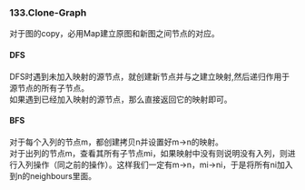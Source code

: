 ### 133.Clone-Graph  
对于图的copy，必用Map建立原图和新图之间节点的对应。

#### DFS 
DFS时遇到未加入映射的源节点，就创建新节点并与之建立映射,然后递归作用于源节点的所有子节点。  
如果遇到已经加入映射的源节点，那么直接返回它的映射即可。

#### BFS 
对于每个入列的节点m，都创建拷贝n并设置好m->n的映射。  
对于出列的节点m，查看其所有子节点mi，如果映射中没有则说明没有入列，则进行入列操作（同之前的操作）。这样我们一定有m->n，mi->ni，于是将所有ni加入到n的neighbours里面。
